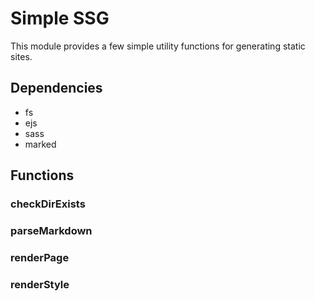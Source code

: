 # Simple SSG

This module provides a few simple utility functions for generating static sites.

## Dependencies

- fs
- ejs
- sass
- marked

## Functions

### checkDirExists

### parseMarkdown

### renderPage

### renderStyle